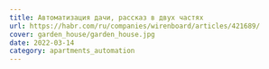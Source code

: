```yaml
---
title: Автоматизация дачи, рассказ в двух частях
url: https://habr.com/ru/companies/wirenboard/articles/421689/
cover: garden_house/garden_house.jpg
date: 2022-03-14
category: apartments_automation
---
```

